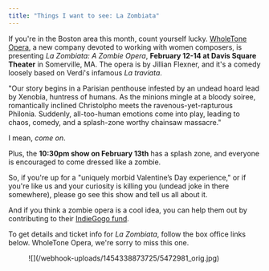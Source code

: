 ```yaml
---
title: "Things I want to see: La Zombiata"
---
```


If you're in the Boston area this month, count yourself lucky. [WholeTone Opera](http://wholetoneopera.com/), a new company devoted to working with women composers, is presenting *La Zombiata: A Zombie Opera*, **February 12-14 at Davis Square Theater** in Somerville, MA. The opera is by Jillian Flexner, and it's a comedy loosely based on Verdi's infamous *La traviata*. 

"Our story begins in a Parisian penthouse infested by an undead hoard lead by Xenobia, huntress of humans. As the minions mingle at a bloody soiree, romantically inclined Christolpho meets the ravenous-yet-rapturous Philonia. Suddenly, all-too-human emotions come into play, leading to chaos, comedy, and a splash-zone worthy chainsaw massacre."

I mean, *come on*. 

Plus, the **10:30pm show on February 13th** has a splash zone, and everyone is encouraged to come dressed like a zombie.

So, if you're up for a "uniquely morbid Valentine’s Day experience," or if you're like us and your curiosity is killing you (undead joke in there somewhere), please go see this show and tell us all about it.

And if you think a zombie opera is a cool idea, you can help them out by contributing to their [IndieGogo fund](https://www.indiegogo.com/projects/raise-the-dead--2#/).

To get details and ticket info for *La Zombiata*, follow the box office links below. WholeTone Opera, we're sorry to miss this one.

<figure data-type="image">
![](/webhook-uploads/1454338873725/5472981_orig.jpg)
</figure>
